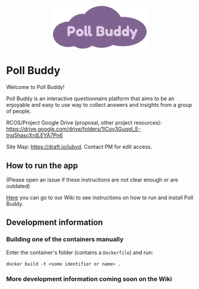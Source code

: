 <p align="center">
  <img src="https://github.com/PollBuddy/Resources/raw/main/Branding/Poll%20Buddy%20Logo.png" width="50%" title="Poll Buddy Logo">
</p>

# Poll Buddy
Welcome to Poll Buddy!

Poll Buddy is an interactive questionnaire platform that aims to be an enjoyable and easy to use way to collect answers and insights from a group of people.

RCOS/Project Google Drive (proposal, other project resources): https://drive.google.com/drive/folders/1lCov3Guqql_E-tnq5hascXrdLEYA7Pn6

Site Map: https://draft.io/jubvd. Contact PM for edit access.

## How to run the app

(Please open an issue if these instructions are not clear enough or are outdated)

[Here](https://github.com/PollBuddy/PollBuddy/wiki/Installation-Instructions) you can go to our Wiki to see instructions on how to run and install Poll Buddy.


## Development information

### Building one of the containers manually
Enter the container's folder (contains a `Dockerfile`) and run:
```
docker build -t <some identifier or name> .
```

### More development information coming soon on the Wiki
